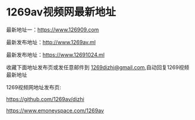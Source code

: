 #  1269av视频网最新地址

最新地址一：https://www.126909.com

最新发布地址：http://www.1269av.ml

最新发布地址：https://www.12691024.ml


收藏下面地址发布页或发任意邮件到 1269dizhi@gmail.com,自动回复1269视频最新地址

1269视频网地址发布页:

https://github.com/1269av/dizhi

https://www.emoneyspace.com/1269av
